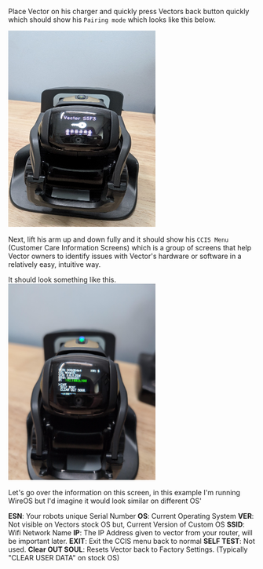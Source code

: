 Place Vector on his charger and quickly press Vectors back button quickly which should show his `Pairing mode` which looks like this below.

<img src="https://github.com/phatin22/miniature-sniffle/blob/a42a334df97989e63bf7ea712ed63ecbba1787ce/images/Pairing-Mode.jpg" width="300" height="400">

Next, lift his arm up and down fully and it should show his `CCIS Menu` (Customer Care Information Screens) which is a group of screens that help Vector owners to identify issues with Vector's hardware or software in a relatively easy, intuitive way.

It should look something like this.
<img src="https://github.com/phatin22/miniature-sniffle/blob/a42a334df97989e63bf7ea712ed63ecbba1787ce/images/CCIS.jpg" width="300" height="400">

Let's go over the information on this screen, in this example I'm running WireOS but I'd imagine it would look similar on different OS'

**ESN**:  Your robots unique Serial Number
**OS**:  Current Operating System 
**VER**: Not visible on Vectors stock OS but, Current Version of Custom OS
**SSID**: Wifi Network Name
**IP**: The IP Address given to vector from your router, will be important later.
**EXIT**: Exit the CCIS menu back to normal
**SELF TEST**: Not used.
**Clear OUT SOUL**: Resets Vector back to Factory Settings. (Typically "CLEAR USER DATA" on stock OS)
